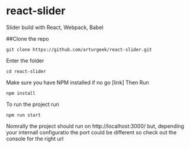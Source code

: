 # react-slider
Slider build with React, Webpack, Babel

##Clone the repo
```
git clone https://github.com/arturgeek/react-slider.git
```

Enter the folder
```
cd react-slider
```

Make sure you have NPM installed if no go [link]
Then Run
```
npm install
```

To run the project run
```
npm run start
```

Nomrally the project should run on http://localhost:3000/ but, depending your internall configuratio
the port could be different so check out the console for the right url
